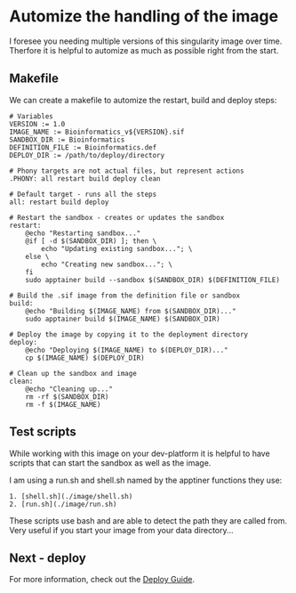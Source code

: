 # Automize the handling of the image

I foresee you needing multiple versions of this singularity image over time.
Therfore it is helpful to automize as much as possible right from the start.

## Makefile

We can create a makefile to automize the restart, build and deploy steps:

```text
# Variables
VERSION := 1.0
IMAGE_NAME := Bioinformatics_v${VERSION}.sif
SANDBOX_DIR := Bioinformatics
DEFINITION_FILE := Bioinformatics.def
DEPLOY_DIR := /path/to/deploy/directory

# Phony targets are not actual files, but represent actions
.PHONY: all restart build deploy clean

# Default target - runs all the steps
all: restart build deploy

# Restart the sandbox - creates or updates the sandbox
restart:
	@echo "Restarting sandbox..."
	@if [ -d $(SANDBOX_DIR) ]; then \
		echo "Updating existing sandbox..."; \
	else \
		echo "Creating new sandbox..."; \
	fi
	sudo apptainer build --sandbox $(SANDBOX_DIR) $(DEFINITION_FILE)

# Build the .sif image from the definition file or sandbox
build:
	@echo "Building $(IMAGE_NAME) from $(SANDBOX_DIR)..."
	sudo apptainer build $(IMAGE_NAME) $(SANDBOX_DIR)

# Deploy the image by copying it to the deployment directory
deploy:
	@echo "Deploying $(IMAGE_NAME) to $(DEPLOY_DIR)..."
	cp $(IMAGE_NAME) $(DEPLOY_DIR)

# Clean up the sandbox and image
clean:
	@echo "Cleaning up..."
	rm -rf $(SANDBOX_DIR)
	rm -f $(IMAGE_NAME)

```

## Test scripts

While working with this image on your dev-platform it is helpful to have scripts that can start the sandbox as well as the image.

I am using a run.sh and shell.sh named by the apptiner functions they use:

	1. [shell.sh](./image/shell.sh)
	2. [run.sh](./image/run.sh)

These scripts use bash and are able to detect the path they are called from. Very useful if you start your image from your data directory...



## Next - deploy

For more information, check out the [Deploy Guide](./DEPLOY.md).


